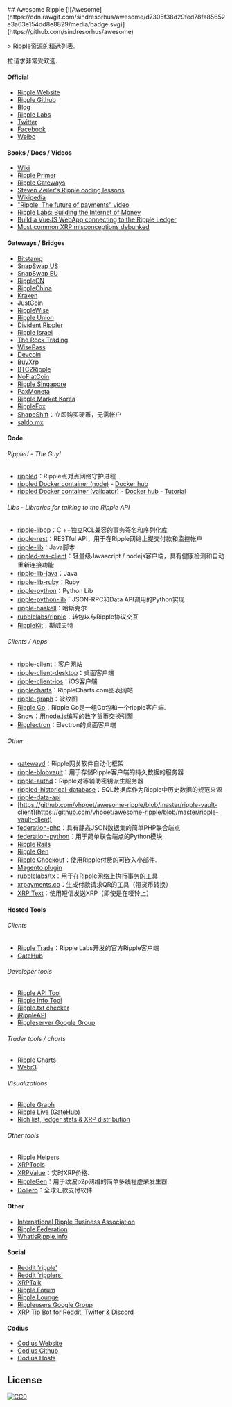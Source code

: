 <div class="github-widget" data-repo="vhpoet/awesome-ripple"></div>
<script async src="https://pagead2.googlesyndication.com/pagead/js/adsbygoogle.js"></script><ins class="adsbygoogle" style="display:block" data-ad-client="ca-pub-6890694312814945" data-ad-slot="5473692530" data-ad-format="auto"  data-full-width-responsive="true"></ins><script>(adsbygoogle = window.adsbygoogle || []).push({});</script>
## Awesome Ripple [![Awesome](https://cdn.rawgit.com/sindresorhus/awesome/d7305f38d29fed78fa85652e3a63e154dd8e8829/media/badge.svg)](https://github.com/sindresorhus/awesome)

&gt; Ripple资源的精选列表.

拉请求非常受欢迎.

#### Official
- [Ripple Website](https://ripple.com/)
- [Ripple Github](https://github.com/ripple/)
- [Blog](https://ripple.com/insights/)
- [Ripple Labs](https://ripple.com)
- [Twitter](https://twitter.com/ripple/)
- [Facebook](https://www.facebook.com/ripplepay/)
- [Weibo](http://www.weibo.com/RippleLabs/)

#### Books / Docs / Videos
- [Wiki](https://ripple.com/wiki/Main_Page)
- [Ripple Primer](https://ripple.com/ripple_primer.pdf)
- [Ripple Gateways](https://ripple.com/ripple-gateways.pdf)
- [Steven Zeiler's Ripple coding lessons](https://www.youtube.com/user/stevenzeiler/videos?flow=grid&view=0)
- [Wikipedia](https://en.wikipedia.org/wiki/Ripple_(payment_protocol))
- ["Ripple, The future of payments" video](https://vimeo.com/73887321)
- [Ripple Labs: Building the Internet of Money](https://www.youtube.com/watch?v=aoixyCNWg5k)
- [Build a VueJS WebApp connecting to the Ripple Ledger](https://itnext.io/develop-awesome-webapps-using-vuejs-webpack-bda08ebb691c)
- [Most common XRP misconceptions debunked](https://fudbingo.com)

#### Gateways / Bridges
- [Bitstamp](http://www.bitstamp.net/)
- [SnapSwap US](https://snapswap.us/)
- [SnapSwap EU](https://snapswap.eu/)
- [RippleCN](http://www.rebopay.com/)
- [RippleChina](http://www.ripplechina.net/)
- [Kraken](https://www.kraken.com/)
- [JustCoin](https://justcoin.com/)
- [RippleWise](https://www.ripplewise.com/)
- [Ripple Union](https://xagate.com)
- [Divident Rippler](https://www.dividendrippler.com/)
- [Ripple Israel](http://rippleisrael.co.il/)
- [The Rock Trading](https://www.therocktrading.com/)
- [WisePass](https://wisepass.com/)
- [Devcoin](http://ripple.d.evco.in/)
- [BuyXrp](http://buyxrp.net/)
- [BTC2Ripple](https://btc2ripple.com/)
- [NoFiatCoin](http://www.nofiatcoin.com/)
- [Ripple Singapore](https://www.ripplesingapore.com/)
- [PaxMoneta](https://paxmoneta.com)
- [Ripple Market Korea](http://ripple-market.co.kr/)
- [RippleFox](https://ripplefox.com/)
- [ShapeShift](https://shapeshift.io)：立即购买硬币，无需帐户
- [saldo.mx](http://saldo.mx/)

#### Code
###### Rippled - The Guy!
- [rippled](https://github.com/ripple/rippled/)：Ripple点对点网络守护进程
- [rippled Docker container (node)](https://github.com/WietseWind/docker-rippled) - [Docker hub](https://hub.docker.com/r/xrptipbot/rippled/)
- [rippled Docker container (validator)](https://github.com/WietseWind/docker-rippled-validator) - [Docker hub](https://hub.docker.com/r/xrptipbot/rippledvalidator/) - [Tutorial](https://medium.com/@WietseWind/how-to-run-a-ripple-validator-digitalocean-7e5fca1c3d77)

###### Libs - Libraries for talking to the Ripple API
- [ripple-libpp](https://github.com/ripple/ripple-libpp)：C ++独立RCL兼容的事务签名和序列化库
- [ripple-rest](https://github.com/ripple/ripple-rest)：RESTful API，用于在Ripple网络上提交付款和监控帐户
- [ripple-lib](https://github.com/ripple/ripple-lib/)：Java脚本
- [rippled-ws-client](https://www.npmjs.com/package/rippled-ws-client)：轻量级Javascript / nodejs客户端，具有健康检测和自动重新连接功能
- [ripple-lib-java](https://github.com/ripple/ripple-lib-java/)：Java
- [ripple-lib-ruby](https://github.com/kevinejohn/ripple-lib-rpc-ruby/)：Ruby
- [ripple-python](https://github.com/miracle2k/ripple-python/)：Python Lib
- [ripple-python-lib](https://github.com/arsenlosenko/python-ripple-lib)：JSON-RPC和Data API调用的Python实现
- [ripple-haskell](https://github.com/singpolyma/ripple-haskell/)：哈斯克尔
- [rubblelabs/ripple](https://github.com/rubblelabs/ripple)：转包以与Ripple协议交互
- [RippleKit](https://github.com/xasos/RippleKit)：斯威夫特

###### Clients / Apps
- [ripple-client](https://github.com/ripple/ripple-client/)：客户网站
- [ripple-client-desktop](https://github.com/ripple/ripple-client-desktop)：桌面客户端
- [ripple-client-ios](https://github.com/ripple-unmaintained/ripple-client-ios)：iOS客户端
- [ripplecharts](https://github.com/ripple/ripplecharts/)：RippleCharts.com图表网站
- [ripple-graph](https://github.com/ripple-unmaintained/ripple-graph)：波纹图
- [Ripple Go](https://bitbucket.org/dchapes/ripple/)：Ripple Go是一组Go包和一个ripple客户端.
- [Snow](https://github.com/justcoin/snow)：用node.js编写的数字货币交换引擎.
- [Ripplectron](https://github.com/devjin0617/ripplectron)：Electron的桌面客户端

###### Other
- [gatewayd](https://github.com/ripple/gatewayd)：Ripple网关软件自动化框架
- [ripple-blobvault](https://github.com/ripple/ripple-blobvault)：用于存储Ripple客户端的持久数据的服务器
- [ripple-authd](https://github.com/ripple/ripple-authd)：Ripple对等辅助密钥派生服务器
- [rippled-historical-database](https://github.com/ripple/rippled-historical-database)：SQL数据库作为Ripple中历史数据的规范来源
- [ripple-data-api](https://github.com/ripple/ripple-data-api)
- [https://github.com/vhpoet/awesome-ripple/blob/master/ripple-vault-client](https://github.com/vhpoet/awesome-ripple/blob/master/ripple-vault-client)
- [federation-php](https://github.com/ripple-unmaintained/federation-php)：具有静态JSON数据集的简单PHP联合端点
- [federation-python](https://github.com/miracle2k/ripple-federation-python)：用于简单联合端点的Python模块.
- [Ripple Rails](https://github.com/singpolyma/ripple-rails/)
- [Ripple Gen](https://github.com/CodeShark/RippleGen/)
- [Ripple Checkout](https://github.com/emschwartz/ripple-donate-widget)：使用Ripple付费的可嵌入小部件.
- [Magento plugin](http://www.magentocommerce.com/magento-connect/ripple-json-rpc.html)
- [rubblelabs/tx](https://github.com/rubblelabs/tx)：用于在Ripple网络上执行事务的工具
- [xrpayments.co](https://xrpayments.co)：生成付款请求QR的工具（带货币转换）
- [XRP Text](https://xrptext.com)：使用短信发送XRP（即使是在哑铃上）

#### Hosted Tools
###### Clients
- [Ripple Trade](https://rippletrade.com/)：Ripple Labs开发的官方Ripple客户端
- [GateHub](https://gatehub.net/)

###### Developer tools
- [Ripple API Tool](https://ripple.com/build/websocket-tool/)
- [Ripple Info Tool](https://ripple.com/build/ripple-info-tool/)
- [Ripple.txt checker](https://ripple.com/tools/txt/)
- [jRippleAPI](https://github.com/pmarches/jStellarAPI)
- [Rippleserver Google Group](https://groups.google.com/forum/#!forum/ripple-server/)

###### Trader tools / charts
- [Ripple Charts](https://ripplecharts.com/)
- [Webr3](http://xrp.webr3.org/usd-xrp)

###### Visualizations
- [Ripple Graph](https://www.ripplecharts.com/%23/graph/)
- [Ripple Live (GateHub)](https://gatehub.net/live)
- [Rich list, ledger stats & XRP distribution](https://ledger.exposed)

###### Other tools
- [Ripple Helpers](https://github.com/vhpoet/ripple-helpers/)
- [XRPTools](http://xrptools.com/)
- [XRPValue](http://xrpvalue.com/)：实时XRP价格.
- [RippleGen](https://github.com/CodeShark/RippleGen)：用于纹波p2p网络的简单多线程虚荣发生器.
- [Dollero](http://dollero.com/)：全球汇款支付软件

#### Other
- [International Ripple Business Association](http://www.ripplebusiness.org/)
- [Ripple Federation](http://ripplefederation.org/)
- [WhatisRipple.info](http://whatisripple.info/)

#### Social
- [Reddit 'ripple'](https://www.reddit.com/r/ripple/)
- [Reddit 'ripplers'](https://www.reddit.com/r/ripplers/)
- [XRPTalk](https://xrptalk.org/)
- [Ripple Forum](http://rippleforum.org/)
- [Ripple Lounge](http://www.ripplelounge.com/)
- [Rippleusers Google Group](https://groups.google.com/forum/#!forum/rippleusers)
- [XRP Tip Bot for Reddit, Twitter & Discord](https://xrptipbot.com)

#### Codius
- [Codius Website](https://codius.org/)
- [Codius Github](https://github.com/codius)
- [Codius Hosts](http://codiushosts.com/)

## License

[![CC0](https://i.creativecommons.org/p/zero/1.0/88x31.png)](https://creativecommons.org/publicdomain/zero/1.0/)
